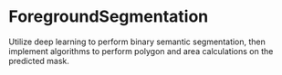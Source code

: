 # ForegroundSegmentation

Utilize deep learning to perform binary semantic segmentation, then implement algorithms to perform polygon and area calculations on the predicted mask.
